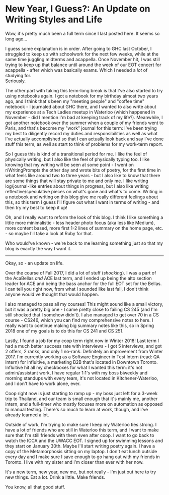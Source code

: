 # New Year, I Guess?: An Update on Writing Styles and Life

Wow, it's pretty much been a full term since I last posted here. It seems so long ago...  

I guess some explanation is in order. After going to GHC last October, I struggled to keep up with schoolwork for the next few weeks, while at the same time juggling midterms and acappella. Once November hit, I was still trying to keep up that balance until around the week of our EOT concert for acappella - after which was basically exams. Which I needed a *lot* of studying for.  
Seriously.

The other part with taking this term-long break is that I've also started to try using notebooks again. I got a notebook for my birthday almost two years ago, and I think that's been my "meeting people" and "coffee time" notebook - I journaled about GHC there, and I wanted to also write about my experience at a Tech Ladies meetup in Waterloo (which happened in November - did I mention I'm bad at keeping track of my life?). Meanwhile, I got another notebook over the summer when a couple of my friends went to Paris, and that's become my "work" journal for this term: I've been trying my best to diligently record my duties and responsibilities as well as what I've actually accomplished so that I can actually look back and say I've done stuff this term, as well as start to think of problems for my work-term report.

So I guess this is kind of a transitional period for me. I like the feel of physically writing, but I also like the feel of physically typing too. I like knowing that my writing will be seen at some point - I went on r/WritingPrompts the other day and wrote bits of poetry, for the first time in what feels like around two to three years - but I also like to know that there are some things that will stay private to me and only me. I like writing log/journal-like entries about things in progress, but I also like writing reflective/speculative pieces on what's gone and what's to come. Writing in a notebook and writing on this blog give me really different feelings about this, so this term I guess I'll figure out what I want in terms of writing - and then try my best to keep it up!

Oh, and I really want to reform the look of this blog. I think I like something a little more minimalistic - less header photo focus (aka less like Medium), more content based, more first 1-2 lines of summary on the home page, etc. - so maybe I'll take a look at Ruby for that.

Who would've known - we're back to me learning something just so that my blog is exactly the way I want it.
 
---

Okay, so - an update on life.

Over the course of Fall 2017, I did a lot of stuff (*shocking*). I was a part of the AcaBellas *and* ACE last term, and I ended up being the alto section leader for ACE and being the bass anchor for the full EOT set for the Bellas.  
I can tell you right now, from what I sounded like last fall, I don't think anyone would've thought that would happen.

I also managed to pass all my courses! This might sound like a small victory, but it was a pretty big one - I came pretty close to failing CS 245 (and I'm still shocked that I somehow didn't). I also managed to get over 70 in a CS course - CS246, which you can find my comprehensive notes to here. I really want to continue making big summary notes like this, so in Spring 2018 one of my goals is to do this for CS 241 and CS 251. 

Lastly, I found a job for my coop term right now in Winter 2018! Last term I had a much better success rate with interviews - I got 5 interviews, and got 2 offers, 2 ranks, and only 1 no-rank. Definitely an improvement from Winter 2017. I'm currently working as a Software Engineer in Test Intern (read: QA Intern) for Influitive, a marketing B2B that's located in Downtown Toronto. Influitive hit all my checkboxes for what I wanted this term: it's not admin/assistant work, I have regular 1:1's with my boss biweekly and morning standups with every team, it's not located in Kitchener-Waterloo, and I don't have to work alone, ever.

Coop right now is just starting to ramp up - my boss just left for a 3-week trip to Thailand, and our team is small enough that it's mainly me, another intern, and a full-timer who mostly focuses more on automation as opposed to manual testing. There's so much to learn at work, though, and I've already learned a lot.

Outside of work, I'm trying to make sure I keep my Waterloo ties strong. I have a lot of friends who are still in Waterloo this term, and I want to make sure that I'm still friends with them even after coop. I want to go back to watch the ICCA and the UWACC EOT. I signed up for swimming lessons and they start on January 30th. Maybe I'll start writing poetry again. I have a copy of the Metamorphosis sitting on my laptop. I don't eat lunch outside every day and I make sure I save enough to go hang out with my friends in Toronto. I live with my sister and I'm closer than ever with her now.

It's a new term, new year, new me, but not really - I'm just out here to try new things. Eat a lot. Drink a little. Make friends.

You know, all that good stuff.
